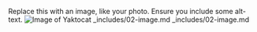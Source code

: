 Replace this with an image, like your photo. Ensure you include some alt-text.
![Image of Yaktocat](https://octodex.github.com/images/yaktocat.png)
_includes/02-image.md
_includes/02-image.md
